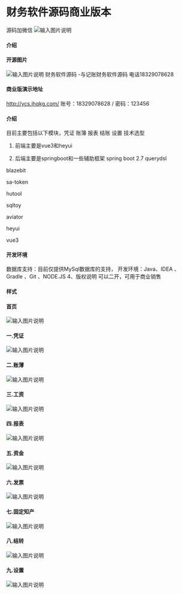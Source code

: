 # 财务软件源码商业版本
源码加微信
![输入图片说明](c2e56bb00086efbc2ff9b17ca50f30e.png)
#### 介绍
#### 开源图片
![输入图片说明](%E5%BC%80%E6%BA%90%E5%9B%BE%E7%89%87.jpg)
财务软件源码 -与记账财务软件源码 电话18329078628
#### 商业版演示地址
http://ycs.jhqkg.com/
账号：18329078628 / 密码：123456
#### 介绍
目前主要包括以下模块，凭证 账簿 报表 结账 设置
技术选型
1. 前端主要是vue3和heyui

2. 后端主要是springboot和一些辅助框架
spring boot 2.7
querydsl

blazebit

sa-token

hutool

sqltoy

aviator

heyui

vue3


#### 开发环境

数据库支持：目前仅提供MySql数据库的支持，
开发环境：Java、IDEA 、Gradle 、Git 、NODE.JS
4、版权说明
可以二开，可用于商业销售

#### 样式
#### 首页
![输入图片说明](%E9%A6%96%E9%A1%B5.png)
#### 一.凭证
![输入图片说明](%E5%87%AD%E8%AF%81.png)
#### 二.账薄
![输入图片说明](%E8%B4%A6%E8%96%84.png)
#### 三.工资
![输入图片说明](%E5%B7%A5%E8%B5%84.png)
#### 四.报表
![输入图片说明](%E6%8A%A5%E8%A1%A8.png)
#### 五.资金
![输入图片说明](%E8%B5%84%E9%87%91.png)
#### 六.发票
![输入图片说明](%E5%8F%91%E7%A5%A8.png)
#### 七.固定知产
![输入图片说明](%E5%9B%BA%E5%AE%9A%E7%9F%A5%E4%BA%A7.png)
#### 八.结转
![输入图片说明](%E6%9C%9F%E6%9C%AB%E7%BB%93%E8%BD%AC.png)
#### 九.设置
![输入图片说明](%E8%AE%BE%E7%BD%AE.png)
